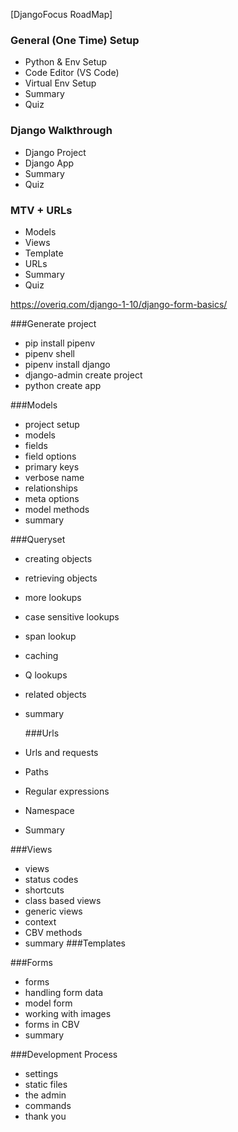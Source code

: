 [DjangoFocus RoadMap]

### General (One Time) Setup

- Python & Env Setup
- Code Editor (VS Code)
- Virtual Env Setup
- Summary
- Quiz

### Django Walkthrough

- Django Project
- Django App
- Summary
- Quiz

### MTV + URLs

- Models
- Views
- Template
- URLs
- Summary
- Quiz

https://overiq.com/django-1-10/django-form-basics/

###Generate project

- pip install pipenv
- pipenv shell
- pipenv install django
- django-admin create project
- python create app

###Models

- project setup
- models
- fields
- field options
- primary keys
- verbose name
- relationships
- meta options
- model methods
- summary

###Queryset

- creating objects
- retrieving objects
- more lookups
- case sensitive lookups
- span lookup
- caching
- Q lookups
- related objects
- summary

  ###Urls

- Urls and requests
- Paths
- Regular expressions
- Namespace
- Summary

###Views

- views
- status codes
- shortcuts
- class based views
- generic views
- context
- CBV methods
- summary
  ###Templates

###Forms

- forms
- handling form data
- model form
- working with images
- forms in CBV
- summary

###Development Process

- settings
- static files
- the admin
- commands
- thank you
